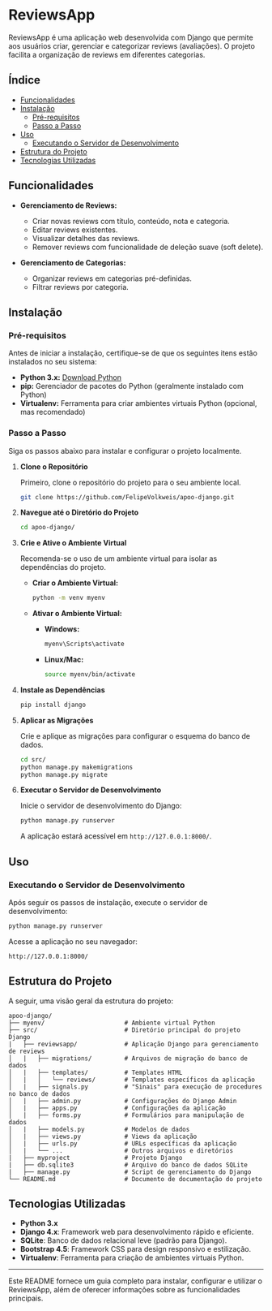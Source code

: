 # ReviewsApp

ReviewsApp é uma aplicação web desenvolvida com Django que permite aos usuários criar, gerenciar e categorizar reviews (avaliações). O projeto facilita a organização de reviews em diferentes categorias.

## Índice

- [Funcionalidades](#funcionalidades)
- [Instalação](#instalação)
  - [Pré-requisitos](#pré-requisitos)
  - [Passo a Passo](#passo-a-passo)
- [Uso](#uso)
  - [Executando o Servidor de Desenvolvimento](#executando-o-servidor-de-desenvolvimento)
- [Estrutura do Projeto](#estrutura-do-projeto)
- [Tecnologias Utilizadas](#tecnologias-utilizadas)

## Funcionalidades

- **Gerenciamento de Reviews:**
  - Criar novas reviews com título, conteúdo, nota e categoria.
  - Editar reviews existentes.
  - Visualizar detalhes das reviews.
  - Remover reviews com funcionalidade de deleção suave (soft delete).

- **Gerenciamento de Categorias:**
  - Organizar reviews em categorias pré-definidas.
  - Filtrar reviews por categoria.

## Instalação

### Pré-requisitos

Antes de iniciar a instalação, certifique-se de que os seguintes itens estão instalados no seu sistema:

- **Python 3.x:** [Download Python](https://www.python.org/downloads/)
- **pip:** Gerenciador de pacotes do Python (geralmente instalado com Python)
- **Virtualenv:** Ferramenta para criar ambientes virtuais Python (opcional, mas recomendado)

### Passo a Passo

Siga os passos abaixo para instalar e configurar o projeto localmente.

1. **Clone o Repositório**

   Primeiro, clone o repositório do projeto para o seu ambiente local.

   ```bash
   git clone https://github.com/FelipeVolkweis/apoo-django.git
   ```

2. **Navegue até o Diretório do Projeto**

   ```bash
   cd apoo-django/
   ```

3. **Crie e Ative o Ambiente Virtual**

   Recomenda-se o uso de um ambiente virtual para isolar as dependências do projeto.

   - **Criar o Ambiente Virtual:**

     ```bash
     python -m venv myenv
     ```

   - **Ativar o Ambiente Virtual:**

     - **Windows:**

       ```bash
       myenv\Scripts\activate
       ```

     - **Linux/Mac:**

       ```bash
       source myenv/bin/activate
       ```

4. **Instale as Dependências**
    ```bash
    pip install django
    ```

5. **Aplicar as Migrações**

   Crie e aplique as migrações para configurar o esquema do banco de dados.

   ```bash
   cd src/
   python manage.py makemigrations
   python manage.py migrate
   ```

6. **Executar o Servidor de Desenvolvimento**

   Inicie o servidor de desenvolvimento do Django:

   ```bash
   python manage.py runserver
   ```

   A aplicação estará acessível em `http://127.0.0.1:8000/`.

## Uso

### Executando o Servidor de Desenvolvimento

Após seguir os passos de instalação, execute o servidor de desenvolvimento:

```bash
python manage.py runserver
```

Acesse a aplicação no seu navegador:

```
http://127.0.0.1:8000/
```

## Estrutura do Projeto

A seguir, uma visão geral da estrutura do projeto:

```
apoo-django/
├── myenv/                      # Ambiente virtual Python
├── src/                        # Diretório principal do projeto Django
|   ├── reviewsapp/             # Aplicação Django para gerenciamento de reviews
│   |   ├── migrations/         # Arquivos de migração do banco de dados
│   |   ├── templates/          # Templates HTML
│   |   │   └── reviews/        # Templates específicos da aplicação
│   |   ├── signals.py          # "Sinais" para execução de procedures no banco de dados
│   |   ├── admin.py            # Configurações do Django Admin
│   |   ├── apps.py             # Configurações da aplicação
│   |   ├── forms.py            # Formulários para manipulação de dados
│   |   ├── models.py           # Modelos de dados
│   |   ├── views.py            # Views da aplicação
│   |   ├── urls.py             # URLs específicas da aplicação
│   |   └── ...                 # Outros arquivos e diretórios
|   ├── myproject               # Projeto Django
|   ├── db.sqlite3              # Arquivo do banco de dados SQLite
|   ├── manage.py               # Script de gerenciamento do Django
└── README.md                   # Documento de documentação do projeto
```

## Tecnologias Utilizadas

- **Python 3.x**
- **Django 4.x**: Framework web para desenvolvimento rápido e eficiente.
- **SQLite**: Banco de dados relacional leve (padrão para Django).
- **Bootstrap 4.5**: Framework CSS para design responsivo e estilização.
- **Virtualenv**: Ferramenta para criação de ambientes virtuais Python.
  
---

Este README fornece um guia completo para instalar, configurar e utilizar o ReviewsApp, além de oferecer informações sobre as funcionalidades principais.